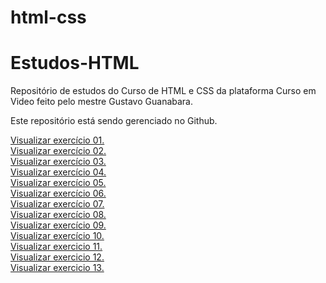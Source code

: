 # html-css
# Estudos-HTML

Repositório de estudos do Curso de HTML e CSS da plataforma Curso em Video feito pelo mestre Gustavo Guanabara.

Este repositório está sendo gerenciado no Github.

<a href="https://miguelsantosdev.github.io/Estudos-HTML/Exercicios CeV/ex001/indexCeV.html">Visualizar exercício 01.</a>
<br>
<a href="https://miguelsantosdev.github.io/Estudos-HTML/Exercicios%20CeV/ex002/indexcev002.html">Visualizar exercício 02.</a>
<br>
<a href="https://miguelsantosdev.github.io/Estudos-HTML/Exercicios CeV/ex003/ex003cev.html">Visualizar exercício 03.</a>
<br>
<a href="https://miguelsantosdev.github.io/Estudos-HTML/Exercicios CeV/ex004/ex004cev.html">Visualizar exercício 04.</a>
<br>
<a href="https://miguelsantosdev.github.io/Estudos-HTML/Exercicios CeV/ex006/ex006cev.html">Visualizar exercício 05.</a>
<br>
<a href="https://miguelsantosdev.github.io/Estudos-HTML/Exercicios CeV/ex007/ex007cev.html">Visualizar exercício 06.</a>
<br>
<a href="https://miguelsantosdev.github.io/Estudos-HTML/Exercicios CeV/ex008/ex008cev.html">Visualizar exercício 07.</a>
<br>
<a href="https://miguelsantosdev.github.io/Estudos-HTML/Exercicios CeV/ex009/ex009cev.html">Visualizar exercício 08.</a>
<br>
<a href="https://miguelsantosdev.github.io/Estudos-HTML/Exercicios CeV/ex010/ex010cev.html">Visualizar exercício 09.</a>
<br>
<a href="https://miguelsantosdev.github.io/Estudos-HTML/Exercicios CeV/ex011/ex011cev.html">Visualizar exercício 10.</a>
<br>
<a href="https://miguelsantosdev.github.io/Estudos-HTML/Exercicios CeV/ex012/ex012.html">Visualizar exercicio 11.</a>
<br>
<a href="https://miguelsantosdev.github.io/Estudos-HTML/Exercicios CeV/ex012/ex012.html">Visualizar exercicio 12.</a>
<br>
<a href="https://miguelsantosdev.github.io/Estudos-HTML/Exercicios CeV/ex013/ex013cev.html">Visualizar exercicio 13.</a>
<br>


